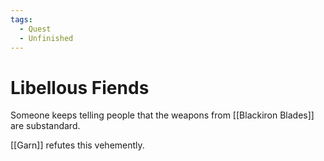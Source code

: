 ```yaml
---
tags:
  - Quest
  - Unfinished
---
```

# Libellous Fiends 

Someone keeps telling people that the weapons from [[Blackiron Blades]] are substandard.

[[Garn]] refutes this vehemently.